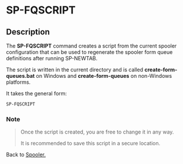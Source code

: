 # SP-FQSCRIPT

<PageHeader />

## Description

The **SP-FQSCRIPT** command creates a script from the current spooler configuration that can be used to regenerate the spooler form queue definitions after running SP-NEWTAB.

The script is written in the current directory and is called **create-form-queues.bat** on Windows and **create-form-queues** on non-Windows platforms.

It takes the general form:

```bash
SP-FQSCRIPT
```

### Note
>
> Once the script is created, you are free to change it in any way.
>
> It is recommended to save this script in a secure location.

Back to [Spooler.](./../jbase-spooler/README.md)

<PageFooter />
